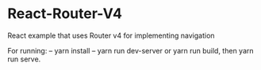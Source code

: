 # React-Router-V4
React example that uses Router v4 for implementing navigation

For running:
– yarn install
– yarn run dev-server or yarn run build, then yarn run serve.

